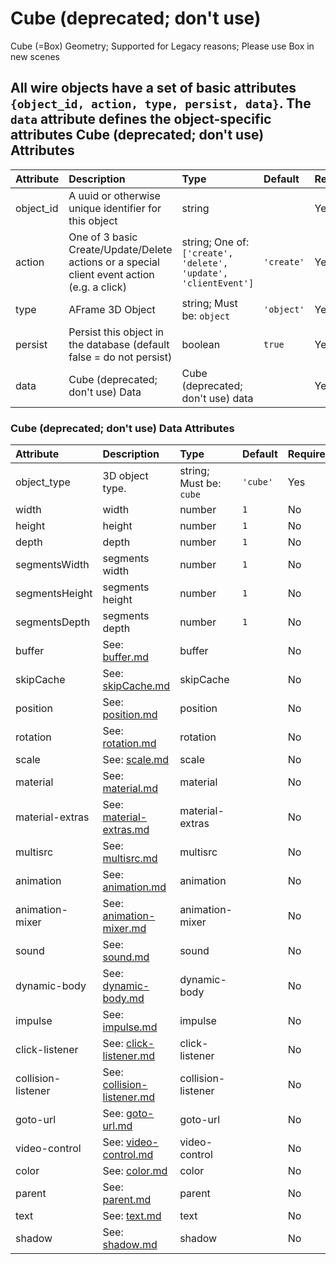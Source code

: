 
Cube (deprecated; don't use)
============================


Cube (=Box) Geometry; Supported for Legacy reasons; Please use Box in new scenes

All wire objects have a set of basic attributes ```{object_id, action, type, persist, data}```. The ```data``` attribute defines the object-specific attributes
Cube (deprecated; don't use) Attributes
---------------------------------------

|Attribute|Description|Type|Default|Required|
| :--- | :--- | :--- | :--- | :--- |
|object_id|A uuid or otherwise unique identifier for this object|string||Yes|
|action|One of 3 basic Create/Update/Delete actions or a special client event action (e.g. a click)|string; One of: ```['create', 'delete', 'update', 'clientEvent']```|```'create'```|Yes|
|type|AFrame 3D Object|string; Must be: ```object```|```'object'```|Yes|
|persist|Persist this object in the database (default false = do not persist)|boolean|```true```|Yes|
|data|Cube (deprecated; don't use) Data|Cube (deprecated; don't use) data||Yes|

### Cube (deprecated; don't use) Data Attributes

|Attribute|Description|Type|Default|Required|
| :--- | :--- | :--- | :--- | :--- |
|object_type|3D object type.|string; Must be: ```cube```|```'cube'```|Yes|
|width|width|number|```1```|No|
|height|height|number|```1```|No|
|depth|depth|number|```1```|No|
|segmentsWidth|segments width|number|```1```|No|
|segmentsHeight|segments height|number|```1```|No|
|segmentsDepth|segments depth|number|```1```|No|
|buffer|See: [buffer.md](buffer.md)|buffer||No|
|skipCache|See: [skipCache.md](skipCache.md)|skipCache||No|
|position|See: [position.md](position.md)|position||No|
|rotation|See: [rotation.md](rotation.md)|rotation||No|
|scale|See: [scale.md](scale.md)|scale||No|
|material|See: [material.md](material.md)|material||No|
|material-extras|See: [material-extras.md](material-extras.md)|material-extras||No|
|multisrc|See: [multisrc.md](multisrc.md)|multisrc||No|
|animation|See: [animation.md](animation.md)|animation||No|
|animation-mixer|See: [animation-mixer.md](animation-mixer.md)|animation-mixer||No|
|sound|See: [sound.md](sound.md)|sound||No|
|dynamic-body|See: [dynamic-body.md](dynamic-body.md)|dynamic-body||No|
|impulse|See: [impulse.md](impulse.md)|impulse||No|
|click-listener|See: [click-listener.md](click-listener.md)|click-listener||No|
|collision-listener|See: [collision-listener.md](collision-listener.md)|collision-listener||No|
|goto-url|See: [goto-url.md](goto-url.md)|goto-url||No|
|video-control|See: [video-control.md](video-control.md)|video-control||No|
|color|See: [color.md](color.md)|color||No|
|parent|See: [parent.md](parent.md)|parent||No|
|text|See: [text.md](text.md)|text||No|
|shadow|See: [shadow.md](shadow.md)|shadow||No|
